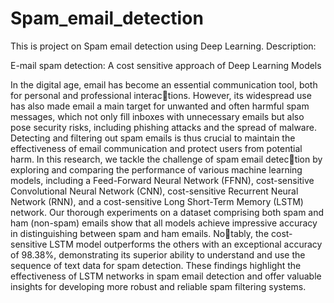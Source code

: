 # Spam_email_detection
This is project on Spam email detection using Deep Learning.
Description:

E-mail spam detection: A cost sensitive approach of
Deep Learning Models


In the digital age, email has become an essential
communication tool, both for personal and professional interactions. However, its widespread use has also made email a main
target for unwanted and often harmful spam messages, which not
only fill inboxes with unnecessary emails but also pose security
risks, including phishing attacks and the spread of malware.
Detecting and filtering out spam emails is thus crucial to maintain
the effectiveness of email communication and protect users from
potential harm.
In this research, we tackle the challenge of spam email detection by exploring and comparing the performance of various
machine learning models, including a Feed-Forward Neural
Network (FFNN), cost-sensitive Convolutional Neural Network
(CNN), cost-sensitive Recurrent Neural Network (RNN), and a
cost-sensitive Long Short-Term Memory (LSTM) network. Our
thorough experiments on a dataset comprising both spam and
ham (non-spam) emails show that all models achieve impressive
accuracy in distinguishing between spam and ham emails. Notably, the cost-sensitive LSTM model outperforms the others with
an exceptional accuracy of 98.38%, demonstrating its superior
ability to understand and use the sequence of text data for spam
detection. These findings highlight the effectiveness of LSTM
networks in spam email detection and offer valuable insights for
developing more robust and reliable spam filtering systems.
